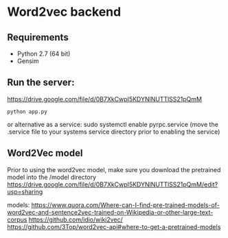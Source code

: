 # Word2vec backend

## Requirements
- Python 2.7 (64 bit)
- Gensim

## Run the server:

https://drive.google.com/file/d/0B7XkCwpI5KDYNlNUTTlSS21pQmM

```shell
python app.py
```

or alternative as a service: sudo systemctl enable pyrpc.service (move the .service file to your systems service directory prior to enabling the service)

## Word2Vec model
Prior to using the word2vec model, make sure you download the pretrained model into the /model directory
https://drive.google.com/file/d/0B7XkCwpI5KDYNlNUTTlSS21pQmM/edit?usp=sharing

models:
https://www.quora.com/Where-can-I-find-pre-trained-models-of-word2vec-and-sentence2vec-trained-on-Wikipedia-or-other-large-text-corpus
https://github.com/idio/wiki2vec/
https://github.com/3Top/word2vec-api#where-to-get-a-pretrained-models